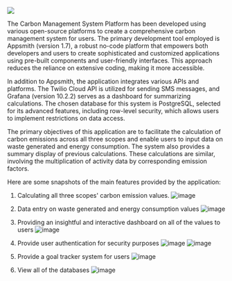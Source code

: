 ![](https://docs.appsmith.com/img/appsmith_logo_white.png)

The Carbon Management System Platform has been developed using various open-source platforms to create a comprehensive carbon management system for users. The primary development tool employed is Appsmith (version 1.7), a robust no-code platform that empowers both developers and users to create sophisticated and customized applications using pre-built components and user-friendly interfaces. This approach reduces the reliance on extensive coding, making it more accessible.

In addition to Appsmith, the application integrates various APIs and platforms. The Twilio Cloud API is utilized for sending SMS messages, and Grafana (version 10.2.2) serves as a dashboard for summarizing calculations. The chosen database for this system is PostgreSQL, selected for its advanced features, including row-level security, which allows users to implement restrictions on data access.

The primary objectives of this application are to facilitate the calculation of carbon emissions across all three scopes and enable users to input data on waste generated and energy consumption. The system also provides a summary display of previous calculations. These calculations are similar, involving the multiplication of activity data by corresponding emission factors.

Here are some snapshots of the main features provided by the application:
1. Calculating all three scopes' carbon emission values.
![image](https://github.com/msf4-0/carbon-management/assets/104993182/26785037-b8fe-46e6-a11f-89b35e2a4b04)

2. Data entry on waste generated and energy consumption values
![image](https://github.com/msf4-0/carbon-management/assets/104993182/54263b13-d73f-4b6c-b4ae-ddd3486636b2)

3. Providing an insightful and interactive dashboard on all of the values to users
![image](https://github.com/msf4-0/carbon-management/assets/104993182/1fa797c9-43e8-4911-bffe-e7797d7acf1d)

4. Provide user authentication for security purposes
![image](https://github.com/msf4-0/carbon-management/assets/104993182/95c57f46-7efb-4710-be8b-396c9134548b)
![image](https://github.com/msf4-0/carbon-management/assets/104993182/17755765-a938-4923-926c-cd9cfd77160b)

5. Provide a goal tracker system for users
![image](https://github.com/msf4-0/carbon-management/assets/104993182/1ae5f610-2950-45c0-b22b-da641a285570)

6. View all of the databases
![image](https://github.com/msf4-0/carbon-management/assets/104993182/3b009e00-6e27-4bf8-bb01-0df4c7de67bc)
